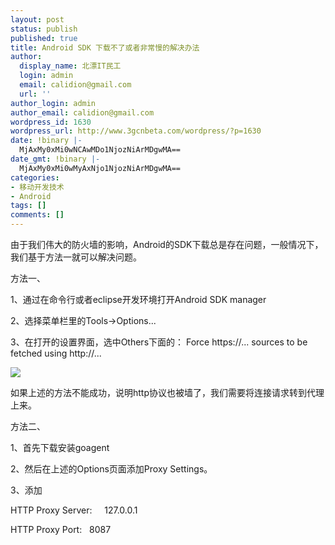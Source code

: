 ```yaml
---
layout: post
status: publish
published: true
title: Android SDK 下载不了或者非常慢的解决办法
author:
  display_name: 北漂IT民工
  login: admin
  email: calidion@gmail.com
  url: ''
author_login: admin
author_email: calidion@gmail.com
wordpress_id: 1630
wordpress_url: http://www.3gcnbeta.com/wordpress/?p=1630
date: !binary |-
  MjAxMy0xMi0wNCAwMDo1NjozNiArMDgwMA==
date_gmt: !binary |-
  MjAxMy0xMi0wMyAxNjo1NjozNiArMDgwMA==
categories:
- 移动开发技术
- Android
tags: []
comments: []
---
```

由于我们伟大的防火墙的影响，Android的SDK下载总是存在问题，一般情况下，我们基于方法一就可以解决问题。

方法一、

1、通过在命令行或者eclipse开发环境打开Android SDK manager

2、选择菜单栏里的Tools->Options...

3、在打开的设置界面，选中Others下面的： Force https:&#47;&#47;... sources to be fetched using http:&#47;&#47;...

![](http:&#47;&#47;res.cloudinary.com&#47;dawjytvkn&#47;image&#47;upload&#47;v1386089566&#47;temp_rntpnx.jpg)

如果上述的方法不能成功，说明http协议也被墙了，我们需要将连接请求转到代理上来。

方法二、

1、首先下载安装goagent

2、然后在上述的Options页面添加Proxy Settings。

3、添加

HTTP Proxy Server: &nbsp; &nbsp;&nbsp;127.0.0.1

HTTP Proxy Port: &nbsp; 8087